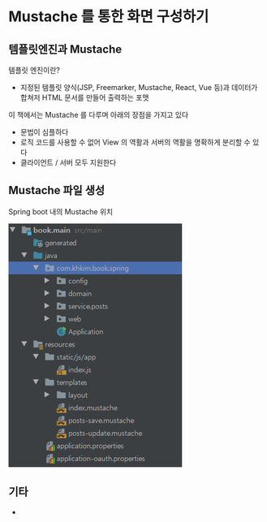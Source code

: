 # Mustache 를 통한 화면 구성하기

## 템플릿엔진과 Mustache
템플릿 엔진이란? 

- 지정된 템플릿 양식(JSP, Freemarker, Mustache, React, Vue 등)과 데이터가 합쳐저 HTML 문서를 만들어 출력하는 포맷

이 책에서는 Mustache 를 다루며 아래의 장점을 가지고 있다

- 문법이 심플하다
- 로직 코드를 사용할 수 없어 View 의 역활과 서버의 역활을 명확하게 분리할 수 있다
- 클라이언트 / 서버 모두 지원한다

## Mustache 파일 생성

Spring boot 내의 Mustache 위치

![layout](../assets/crud_1.png)

## 기타
- 















<!--stackedit_data:
eyJoaXN0b3J5IjpbODg4Njg1NjEzLDE5OTc1NDI5MjBdfQ==
-->